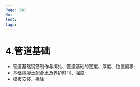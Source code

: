 ```yaml
---
Page: 241
No: 
test: 
tags: 
---
```

# 4.管道基础
- 管道基础钢筋制作与绑扎、管道基础的宽度、厚度、位置偏移;
- 基础混凝土配合比及养护时间、强度;
- 模板安装、拆除